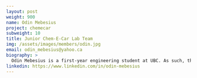 ```yaml
---
layout: post
weight: 900
name: Odin Mebesius
project: chemecar
subweight: 10
title: Junior Chem-E-Car Lab Team 
img: /assets/images/members/odin.jpg
email: odin_mebesius@yahoo.ca
biography: >
  Odin Mebesius is a first-year engineering student at UBC. As such, this is his first year in UBC Envision where he is part of the lab sub-team for the Junior Chem-E-Car team.
linkedin: https://www.linkedin.com/in/odin-mebesius 
---
```

